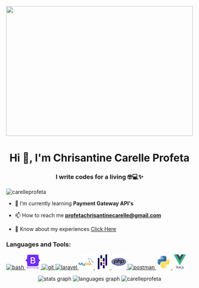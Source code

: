 <img src="https://art.pixilart.com/3e3fc9c4c42536a.gif" width="100%" height="350">
<h1 align="center">Hi 👋, I'm Chrisantine Carelle Profeta</h1>
<h3 align="center">I write codes for a living 🤓💻✨</h3>

<p align="left"> <img src="https://komarev.com/ghpvc/?username=carelleprofeta&label=Profile%20views&color=0e75b6&style=flat" alt="carelleprofeta" /> </p>

- 🌱 I’m currently learning **Payment Gateway API's**

- 📫 How to reach me **profetachrisantinecarelle@gmail.com**

- 📄 Know about my experiences [Click Here](https://drive.google.com/file/d/1UEeHzyfoDJyymeqoW1ir7yOgOOmZimAp/view?usp=sharing)
  
</p>

<h3 align="left">Languages and Tools:</h3>
<p align="left"> <a href="https://www.gnu.org/software/bash/" target="_blank" rel="noreferrer"> <img src="https://www.vectorlogo.zone/logos/gnu_bash/gnu_bash-icon.svg" alt="bash" width="40" height="40"/> </a> <a href="https://getbootstrap.com" target="_blank" rel="noreferrer"> <img src="https://raw.githubusercontent.com/devicons/devicon/master/icons/bootstrap/bootstrap-plain-wordmark.svg" alt="bootstrap" width="40" height="40"/> </a> <a href="https://git-scm.com/" target="_blank" rel="noreferrer"> <img src="https://www.vectorlogo.zone/logos/git-scm/git-scm-icon.svg" alt="git" width="40" height="40"/> </a> <a href="https://laravel.com/" target="_blank" rel="noreferrer"> <img src="https://laravel.com/img/logomark.min.svg" alt="laravel" width="40" height="40"/> </a> <a href="https://www.mysql.com/" target="_blank" rel="noreferrer"> <img src="https://raw.githubusercontent.com/devicons/devicon/master/icons/mysql/mysql-original-wordmark.svg" alt="mysql" width="40" height="40"/> </a> <a href="https://pandas.pydata.org/" target="_blank" rel="noreferrer"> <img src="https://raw.githubusercontent.com/devicons/devicon/2ae2a900d2f041da66e950e4d48052658d850630/icons/pandas/pandas-original.svg" alt="pandas" width="40" height="40"/> </a> <a href="https://www.php.net" target="_blank" rel="noreferrer"> <img src="https://raw.githubusercontent.com/devicons/devicon/master/icons/php/php-original.svg" alt="php" width="40" height="40"/> </a> <a href="https://postman.com" target="_blank" rel="noreferrer"> <img src="https://www.vectorlogo.zone/logos/getpostman/getpostman-icon.svg" alt="postman" width="40" height="40"/> </a> <a href="https://www.python.org" target="_blank" rel="noreferrer"> <img src="https://raw.githubusercontent.com/devicons/devicon/master/icons/python/python-original.svg" alt="python" width="40" height="40"/> </a> <a href="https://vuejs.org/" target="_blank" rel="noreferrer"> <img src="https://raw.githubusercontent.com/devicons/devicon/master/icons/vuejs/vuejs-original-wordmark.svg" alt="vuejs" width="40" height="40"/> </a> </p>

<div align="center">
  <img src="https://github-readme-stats.vercel.app/api/top-langs?username=carelleprofeta&show_icons=true&locale=en&layout=compact" height="200" alt="stats graph"  />
  <img src="https://github-readme-stats.vercel.app/api?username=carelleprofeta&show_icons=true&locale=en" height="200" alt="languages graph"  />
  <img src="https://github-readme-streak-stats.herokuapp.com/?user=carelleprofeta" height="200" alt="carelleprofeta">
</div>
